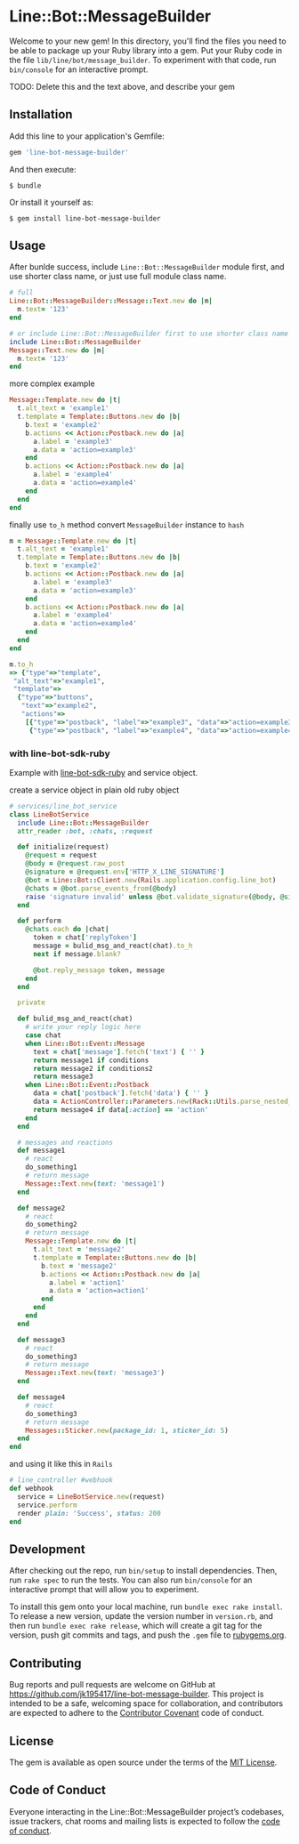 # Line::Bot::MessageBuilder

Welcome to your new gem! In this directory, you'll find the files you need to be able to package up your Ruby library into a gem. Put your Ruby code in the file `lib/line/bot/message_builder`. To experiment with that code, run `bin/console` for an interactive prompt.

TODO: Delete this and the text above, and describe your gem

## Installation

Add this line to your application's Gemfile:

```ruby
gem 'line-bot-message-builder'
```

And then execute:

    $ bundle

Or install it yourself as:

    $ gem install line-bot-message-builder

## Usage

After bunlde success, include `Line::Bot::MessageBuilder` module first, and use shorter class name, or just use full module class name.

```ruby
# full
Line::Bot::MessageBuilder::Message::Text.new do |m|
  m.text= '123'
end

# or include Line::Bot::MessageBuilder first to use shorter class name
include Line::Bot::MessageBuilder
Message::Text.new do |m|
  m.text= '123'
end
```

more complex example

```ruby
Message::Template.new do |t|
  t.alt_text = 'example1'
  t.template = Template::Buttons.new do |b|
    b.text = 'example2'
    b.actions << Action::Postback.new do |a|
      a.label = 'example3'
      a.data = 'action=example3'
    end
    b.actions << Action::Postback.new do |a|
      a.label = 'example4'
      a.data = 'action=example4'
    end
  end
end
```

finally use `to_h` method convert `MessageBuilder` instance to `hash`

```ruby
m = Message::Template.new do |t|
  t.alt_text = 'example1'
  t.template = Template::Buttons.new do |b|
    b.text = 'example2'
    b.actions << Action::Postback.new do |a|
      a.label = 'example3'
      a.data = 'action=example3'
    end
    b.actions << Action::Postback.new do |a|
      a.label = 'example4'
      a.data = 'action=example4'
    end
  end
end

m.to_h
=> {"type"=>"template",
 "alt_text"=>"example1",
 "template"=>
  {"type"=>"buttons",
   "text"=>"example2",
   "actions"=>
    [{"type"=>"postback", "label"=>"example3", "data"=>"action=example3"},
     {"type"=>"postback", "label"=>"example4", "data"=>"action=example4"}]}}
```

### with line-bot-sdk-ruby

Example with [line-bot-sdk-ruby](https://github.com/line/line-bot-sdk-ruby) and service object.


create a service object in plain old ruby object
```ruby
# services/line_bot_service
class LineBotService
  include Line::Bot::MessageBuilder
  attr_reader :bot, :chats, :request

  def initialize(request)
    @request = request
    @body = @request.raw_post
    @signature = @request.env['HTTP_X_LINE_SIGNATURE']
    @bot = Line::Bot::Client.new(Rails.application.config.line_bot)
    @chats = @bot.parse_events_from(@body)
    raise 'signature invalid' unless @bot.validate_signature(@body, @signature)
  end

  def perform
    @chats.each do |chat|
      token = chat['replyToken']
      message = bulid_msg_and_react(chat).to_h
      next if message.blank?

      @bot.reply_message token, message
    end
  end

  private

  def bulid_msg_and_react(chat)
    # write your reply logic here
    case chat
    when Line::Bot::Event::Message
      text = chat['message'].fetch('text') { '' }
      return message1 if conditions
      return message2 if conditions2
      return message3
    when Line::Bot::Event::Postback
      data = chat['postback'].fetch('data') { '' }
      data = ActionController::Parameters.new(Rack::Utils.parse_nested_query(data))
      return message4 if data[:action] == 'action'
    end
  end

  # messages and reactions
  def message1
    # react
    do_something1
    # return message
    Message::Text.new(text: 'message1')
  end

  def message2
    # react
    do_something2
    # return message
    Message::Template.new do |t|
      t.alt_text = 'message2'
      t.template = Template::Buttons.new do |b|
        b.text = 'message2'
        b.actions << Action::Postback.new do |a|
          a.label = 'action1'
          a.data = 'action=action1'
        end
      end
    end
  end

  def message3
    # react
    do_something3
    # return message
    Message::Text.new(text: 'message3')
  end

  def message4
    # react
    do_something3
    # return message
    Messages::Sticker.new(package_id: 1, sticker_id: 5)
  end
end
```

and using it like this in `Rails`

```ruby
# line_controller #webhook
def webhook
  service = LineBotService.new(request)
  service.perform
  render plain: 'Success', status: 200
end
```

## Development

After checking out the repo, run `bin/setup` to install dependencies. Then, run `rake spec` to run the tests. You can also run `bin/console` for an interactive prompt that will allow you to experiment.

To install this gem onto your local machine, run `bundle exec rake install`. To release a new version, update the version number in `version.rb`, and then run `bundle exec rake release`, which will create a git tag for the version, push git commits and tags, and push the `.gem` file to [rubygems.org](https://rubygems.org).

## Contributing

Bug reports and pull requests are welcome on GitHub at <https://github.com/jk195417/line-bot-message-builder>. This project is intended to be a safe, welcoming space for collaboration, and contributors are expected to adhere to the [Contributor Covenant](http://contributor-covenant.org) code of conduct.

## License

The gem is available as open source under the terms of the [MIT License](https://opensource.org/licenses/MIT).

## Code of Conduct

Everyone interacting in the Line::Bot::MessageBuilder project’s codebases, issue trackers, chat rooms and mailing lists is expected to follow the [code of conduct](https://github.com/[USERNAME]/line-bot-message-builder/blob/master/CODE_OF_CONDUCT.md).
